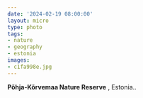 ```yaml
---
date: '2024-02-19 08:00:00'
layout: micro
type: photo
tags:
- nature
- geography
- estonia
images:
- c1fa998e.jpg
---
```


**Põhja-Kõrvemaa Nature Reserve** , Estonia..
